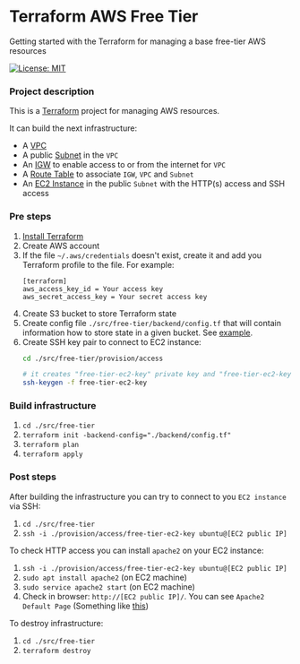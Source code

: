 # Terraform AWS Free Tier

Getting started with the Terraform for managing a base free-tier AWS resources

[![License: MIT](https://img.shields.io/badge/License-MIT-brightgreen.svg)](./LICENSE)

### Project description

This is a [Terraform](https://www.terraform.io/) project for managing AWS resources. 

It can build the next infrastructure:

* A [VPC](https://docs.aws.amazon.com/vpc/latest/userguide/what-is-amazon-vpc.html)
* A public [Subnet](https://docs.aws.amazon.com/vpc/latest/userguide/working-with-vpcs.html#AddaSubnet) in the `VPC`
* An [IGW](https://docs.aws.amazon.com/vpc/latest/userguide/VPC_Internet_Gateway.html) to enable access to or from the internet for `VPC`
* A [Route Table](https://docs.aws.amazon.com/vpc/latest/userguide/VPC_Route_Tables.html) to associate `IGW`, `VPC` and `Subnet`
* An [EC2 Instance](https://docs.aws.amazon.com/AWSEC2/latest/UserGuide/concepts.html) in the public `Subnet` with the HTTP(s) access and SSH access

### Pre steps

1. [Install Terraform](https://learn.hashicorp.com/terraform/getting-started/install.html)
2. Create AWS account
3. If the file `~/.aws/credentials` doesn't exist, create it and add you Terraform profile to the file. For example:
   ```text
   [terraform]
   aws_access_key_id = Your access key
   aws_secret_access_key = Your secret access key 
   ```
4. Create S3 bucket to store Terraform state
5. Create config file `./src/free-tier/backend/config.tf` that will contain information how to store state in a given bucket. See [example](./src/free-tier/backend/example.config.tf).
6. Create SSH key pair to connect to EC2 instance:
   ```bash
   cd ./src/free-tier/provision/access

   # it creates "free-tier-ec2-key" private key and "free-tier-ec2-key.pub" public key
   ssh-keygen -f free-tier-ec2-key
   ``` 
   
### Build infrastructure

1. `cd ./src/free-tier`
2. `terraform init -backend-config="./backend/config.tf"`
3. `terraform plan`
4. `terraform apply`

### Post steps

After building the infrastructure you can try to connect to you `EC2 instance` via SSH:

1. `cd ./src/free-tier`
2. `ssh -i ./provision/access/free-tier-ec2-key ubuntu@[EC2 public IP]`

To check HTTP access you can install `apache2` on your EC2 instance:

1. `ssh -i ./provision/access/free-tier-ec2-key ubuntu@[EC2 public IP]`
2. `sudo apt install apache2` (on EC2 machine)
3. `sudo service apache2 start` (on EC2 machine) 
4. Check in browser: `http://[EC2 public IP]/`. You can see `Apache2 Default Page` (Something like [this](https://annex.exploratorium.edu/))

To destroy infrastructure:

1. `cd ./src/free-tier`
2. `terraform destroy`
